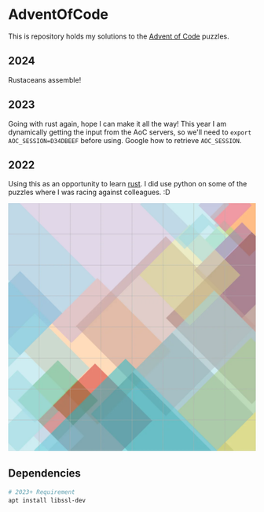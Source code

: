 # AdventOfCode

This is repository holds my solutions to the [Advent of Code](https://adventofcode.com/) puzzles.

## 2024

Rustaceans assemble!

## 2023

Going with rust again, hope I can make it all the way! This year I am dynamically getting the input from the AoC servers, so we'll need to `export AOC_SESSION=D34DBEEF` before using. Google how to retrieve `AOC_SESSION`.

## 2022

Using this as an opportunity to learn [rust](https://www.rust-lang.org/). I did use python on some of the puzzles where I was racing against colleagues. :D

![day15](2022/img/day15.webp)

## Dependencies

```bash
# 2023+ Requirement
apt install libssl-dev
```
